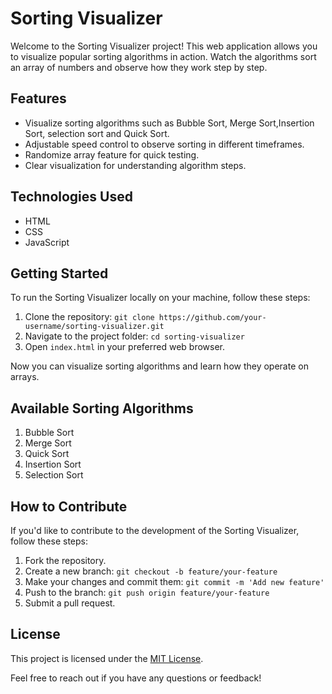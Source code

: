 # Sorting Visualizer

Welcome to the Sorting Visualizer project! This web application allows you to visualize popular sorting algorithms in action. Watch the algorithms sort an array of numbers and observe how they work step by step.

## Features

- Visualize sorting algorithms such as Bubble Sort, Merge Sort,Insertion Sort, selection sort and Quick Sort.
- Adjustable speed control to observe sorting in different timeframes.
- Randomize array feature for quick testing.
- Clear visualization for understanding algorithm steps.

## Technologies Used

- HTML
- CSS
- JavaScript

## Getting Started

To run the Sorting Visualizer locally on your machine, follow these steps:

1. Clone the repository: `git clone https://github.com/your-username/sorting-visualizer.git`
2. Navigate to the project folder: `cd sorting-visualizer`
3. Open `index.html` in your preferred web browser.

Now you can visualize sorting algorithms and learn how they operate on arrays.

## Available Sorting Algorithms

1. Bubble Sort
2. Merge Sort
3. Quick Sort
4. Insertion Sort
5. Selection Sort

## How to Contribute

If you'd like to contribute to the development of the Sorting Visualizer, follow these steps:

1. Fork the repository.
2. Create a new branch: `git checkout -b feature/your-feature`
3. Make your changes and commit them: `git commit -m 'Add new feature'`
4. Push to the branch: `git push origin feature/your-feature`
5. Submit a pull request.

## License

This project is licensed under the [MIT License](LICENSE).

Feel free to reach out if you have any questions or feedback!
